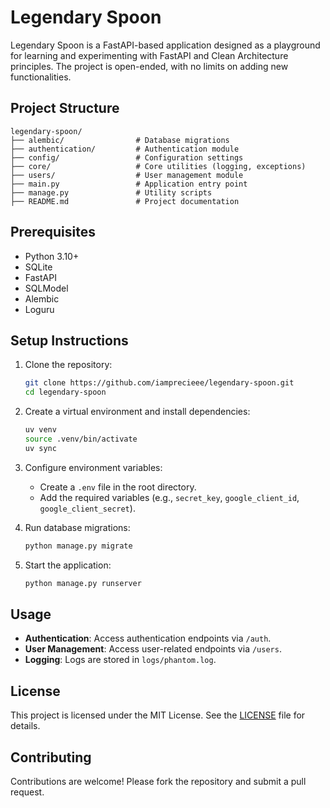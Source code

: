 # Legendary Spoon

Legendary Spoon is a FastAPI-based application designed as a playground for learning and experimenting with FastAPI and Clean Architecture principles. The project is open-ended, with no limits on adding new functionalities.

## Project Structure
```
legendary-spoon/
├── alembic/                # Database migrations
├── authentication/         # Authentication module
├── config/                 # Configuration settings
├── core/                   # Core utilities (logging, exceptions)
├── users/                  # User management module
├── main.py                 # Application entry point
├── manage.py               # Utility scripts
├── README.md               # Project documentation
```

## Prerequisites
- Python 3.10+
- SQLite
- FastAPI
- SQLModel
- Alembic
- Loguru

## Setup Instructions
1. Clone the repository:
   ```bash
   git clone https://github.com/iamprecieee/legendary-spoon.git
   cd legendary-spoon
   ```

2. Create a virtual environment and install dependencies:
   ```bash
   uv venv
   source .venv/bin/activate
   uv sync
   ```

3. Configure environment variables:
   - Create a `.env` file in the root directory.
   - Add the required variables (e.g., `secret_key`, `google_client_id`, `google_client_secret`).

4. Run database migrations:
   ```bash
   python manage.py migrate
   ```

5. Start the application:
   ```bash
   python manage.py runserver
   ```

## Usage
- **Authentication**: Access authentication endpoints via `/auth`.
- **User Management**: Access user-related endpoints via `/users`.
- **Logging**: Logs are stored in `logs/phantom.log`.

## License
This project is licensed under the MIT License. See the [LICENSE](LICENSE) file for details.

## Contributing
Contributions are welcome! Please fork the repository and submit a pull request.